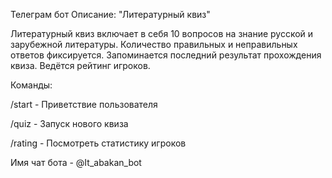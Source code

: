 Телеграм бот
Описание: "Литературный квиз"

Литературный квиз включает в себя 10 вопросов на знание русской и зарубежной литературы.
Количество правильных и неправильных ответов фиксируется.
Запоминается последний результат прохождения квиза.
Ведётся рейтинг игроков.

Команды:

/start - Приветствие пользователя

/quiz - Запуск нового квиза

/rating - Посмотреть статистику игроков


Имя чат бота - @It_abakan_bot
